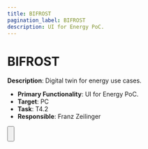 ```yaml
---
title: BIFROST
pagination_label: BIFROST
description: UI for Energy PoC.
---
```


# BIFROST

**Description**: Digital twin for energy use cases.

* **Primary Functionality**: UI for Energy PoC.
* **Target**: PC
* **Task**: T4.2
* **Responsible**: Franz Zeilinger

<Button label="🔗 openswarm-eu/bifrost repository" link="https://github.com/openswarm-eu/bifrost" block /><br />

